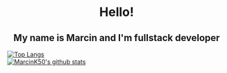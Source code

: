 <h1 align="center">Hello!</h1>
<h2 align="center">My name is Marcin and I'm fullstack developer</h2>

[![Top Langs](https://github-readme-stats.vercel.app/api/top-langs/?username=MarcinK50&layout=compact&theme=radical&bg_color=0,141321,4E1E3C)](https://github.com/anuraghazra/github-readme-stats)<br>
[![MarcinK50's github stats](https://github-readme-stats.vercel.app/api?username=MarcinK50&show_icons=true&include_all_commits=true&count_private=true&disable_animations=false&theme=radical&bg_color=0,141321,4E1E3C&hide_title=true&hide_border=true&cache_seconds=1800)](https://github.com/anuraghazra/github-readme-stats)
<!--
**MarcinK50/MarcinK50** is a ✨ _special_ ✨ repository because its `README.md` (this file) appears on your GitHub profile.

Here are some ideas to get you started:

- 🔭 I’m currently working on ...
- 🌱 I’m currently learning ...
- 👯 I’m looking to collaborate on ...
- 🤔 I’m looking for help with ...
- 💬 Ask me about ...
- 📫 How to reach me: ...
- 😄 Pronouns: ...
- ⚡ Fun fact: ...
-->
